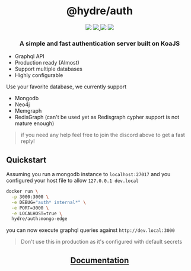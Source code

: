 <h1 align=center>@hydre/auth</h1>
<p align=center>
  <img src="https://img.shields.io/github/license/HydreIO/doubt.svg?style=for-the-badge" />
  <a href="https://hub.docker.com/r/hydre/auth">
    <img src="https://img.shields.io/docker/cloud/build/hydre/auth?label=build&logo=docker&style=for-the-badge" />
  </a>
  <a>
    <img src="https://img.shields.io/docker/pulls/hydre/auth?label=pulls&logo=docker&style=for-the-badge">
  </a>
  <a href="https://discord.gg/bRSpRpD">
    <img src="https://img.shields.io/discord/398114799776694272.svg?logo=discord&style=for-the-badge" />
  </a>
</p>

<h3 align=center>A simple and fast authentication server built on KoaJS</h3>

- Graphql API
- Production ready (Almost)
- Support multiple databases
- Highly configurable

Use your favorite database, we currently support

- Mongodb
- Neo4j
- Memgraph
- RedisGraph (can't be used yet as Redisgraph cypher support is not mature enough)

> if you need any help feel free to join the discord above to get a fast reply!

## Quickstart

Assuming you run a mongodb instance to `localhost:27017` and you configured your host file to allow `127.0.0.1 dev.local`
```sh
docker run \
  -p 3000:3000 \
  -e DEBUG="auth* internal*" \
  -e PORT=3000 \
  -e LOCALHOST=true \
  hydre/auth:mongo-edge
```

you can now execute graphql queries against `http://dev.local:3000`

> Don't use this in production as it's configured with default secrets

<a href="https://docs.auth.hydre.io/" target="_blank">
  <h2 align=center>Documentation</h3>
</a>